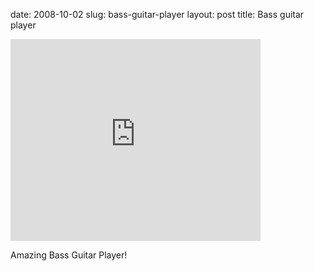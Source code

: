 date: 2008-10-02
slug: bass-guitar-player
layout: post
title: Bass guitar player


<iframe width="400" height="323" src="http://www.youtube.com/embed/iy3V2Tl4g3s?wmode=transparent&autohide=1&egm=0&hd=1&iv_load_policy=3&modestbranding=1&rel=0&showinfo=0&showsearch=0" frameborder="0" allowfullscreen></iframe><p>Amazing Bass Guitar Player!</p>
